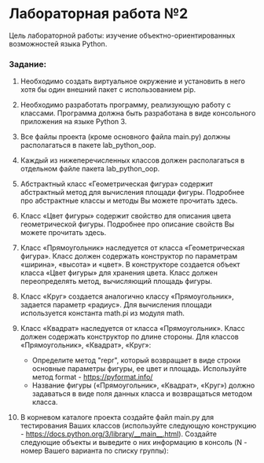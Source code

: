 # Лабораторная работа №2
Цель лабораторной работы: изучение объектно-ориентированных возможностей языка Python.
### Задание:
1. Необходимо создать виртуальное окружение и установить в него хотя бы один внешний пакет с использованием pip.
2. Необходимо разработать программу, реализующую работу с классами. Программа должна быть разработана в виде консольного приложения на языке Python 3.

3. Все файлы проекта (кроме основного файла main.py) должны располагаться в пакете lab_python_oop.

4. Каждый из нижеперечисленных классов должен располагаться в отдельном файле пакета lab_python_oop.

5. Абстрактный класс «Геометрическая фигура» содержит абстрактный метод для вычисления площади фигуры. Подробнее про абстрактные классы и методы Вы можете прочитать здесь.

6. Класс «Цвет фигуры» содержит свойство для описания цвета геометрической фигуры. Подробнее про описание свойств Вы можете прочитать здесь.

7. Класс «Прямоугольник» наследуется от класса «Геометрическая фигура». Класс должен содержать конструктор по параметрам «ширина», «высота» и «цвет». В конструкторе создается объект класса «Цвет фигуры» для хранения цвета. Класс должен переопределять метод, вычисляющий площадь фигуры.

8. Класс «Круг» создается аналогично классу «Прямоугольник», задается параметр «радиус». Для вычисления площади используется константа math.pi из модуля math.

9. Класс «Квадрат» наследуется от класса «Прямоугольник». Класс должен содержать конструктор по длине стороны. Для классов «Прямоугольник», «Квадрат», «Круг»:

    + Определите метод "repr", который возвращает в виде строки основные параметры фигуры, ее цвет и площадь. Используйте метод format - https://pyformat.info/
    + Название фигуры («Прямоугольник», «Квадрат», «Круг») должно задаваться в виде поля данных класса и возвращаться методом класса.

10. В корневом каталоге проекта создайте файл main.py для тестирования Ваших классов (используйте следующую конструкцию - https://docs.python.org/3/library/__main__.html). Создайте следующие объекты и выведите о них информацию в консоль (N - номер Вашего варианта по списку группы):

